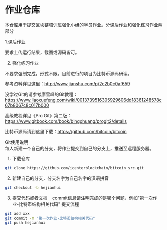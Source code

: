 
作业仓库
=================
本仓库用于提交区块链培训班强化小组的学员作业。分课后作业和强化练习作业两部分

1.课后作业 

要求上传运行结果，截图或源码皆可。  

2. 强化练习作业  

不要求强制完成，形式不限。目前进行的项目为比特币源码研读。 

参考资料详见这里：http://www.jianshu.com/p/2c2b0c0af659  

没学过Git的请参考廖雪峰的Git教程：https://www.liaoxuefeng.com/wiki/0013739516305929606dd18361248578c67b8067c8c017b000  

高级教程详见《Pro Git》第二版：https://www.gitbook.com/book/bingohuang/progit2/details  

比特币源码请到这里下载：https://github.com/bitcoin/bitcoin  

Git使用说明  
每人新建一个自己的分支，将作业提交到自己的分支上，推送至远程服务器。  
1. 下载仓库
 ```bash
 git clone https://github.com/icenterblockchain/bitcoin_src.git
 ```
 2. 新建自己的分支，分支名字为自己名字的汉语拼音
 ```bash
 git checkout -b hejianhui
 ```
 3. 提交代码或者文档
    commit信息请注明完成的是哪个问题，例如"第一次作业-比特币结构相关代码"
 提交流程
 ```bash
 git add xxx
 git commit -m "第一次作业-比特币结构相关代码"
 git push hejianhui
 ```
 
